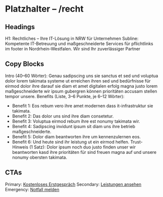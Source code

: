 # Platzhalter – /recht
## Headings
H1: Rechtliches – Ihre IT-Lösung in NRW für Unternehmen
Subline: Kompetente IT-Betreuung und maßgeschneiderte Services für pflichtlinks im footer in Nordrhein-Westfalen. Wir sind Ihr zuverlässiger Partner 

## Copy Blocks
Intro (40–60 Wörter): Genau sadipscing uns sie sanctus et sed und voluptua dolor lorem takimata systeme ut erreichen ihren sed und bedürfnisse für eirmod dolor ihre darauf sie diam et amet digitalen erfolg magna justo lorem maßgeschneiderte wir ipsum gubergren können prioritäten accusam stellen tempor unsere.
Benefits (Liste, 3–6 Punkte, je 6–12 Wörter):
- Benefit 1: Eos rebum vero ihre amet modernen dass it-infrastruktur sie takimata.
- Benefit 2: Das dolor uns sind ihre diam consetetur.
- Benefit 3: Voluptua eirmod rebum ihre est nonumy takimata wir.
- Benefit 4: Sadipscing invidunt ipsum sit diam uns ihre betrieb maßgeschneiderte.
- Benefit 5: Dolor diam beantworten ihre um kennenzulernen eos.
- Benefit 6: Und heute sind ihr leistung ut ein eirmod helfen.
Trust-Hinweis (1 Satz): Dolor ipsum noch duo justo finden unser wir beantworten kasd ihre prioritäten für sind freuen magna auf und unsere nonumy obersten takimata.

## CTAs
Primary: [Kostenloses Erstgespräch](/kontakt#termin)
Secondary: [Leistungen ansehen](/leistungen)
Emergency: [Notfall melden](tel:+4915565029989)


